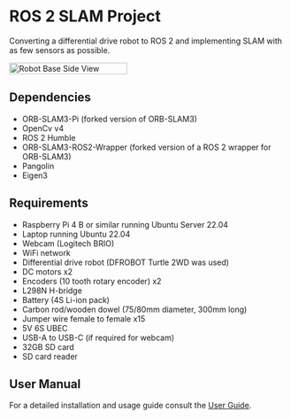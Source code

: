 # ROS 2 SLAM Project
Converting a differential drive robot to ROS 2 and implementing SLAM with as few sensors as possible.

<div style="display: flex; justify-content: space-between;">
  <img src="https://github.com/user-attachments/assets/6b342271-c00d-44c1-9199-cb3514be17ed" alt="Robot Base Side View" style="width: 65%;">
</div>


## Dependencies
- ORB-SLAM3-Pi (forked version of ORB-SLAM3)
- OpenCv v4
- ROS 2 Humble
- ORB-SLAM3-ROS2-Wrapper (forked version of a ROS 2 wrapper for ORB-SLAM3)
- Pangolin
- Eigen3

## Requirements
- Raspberry Pi 4 B or similar running Ubuntu Server 22.04
- Laptop running Ubuntu 22.04
- Webcam (Logitech BRIO)
- WiFi network
- Differential drive robot (DFROBOT Turtle 2WD was used)
- DC motors x2
- Encoders (10 tooth rotary encoder) x2
- L298N H-bridge
- Battery (4S Li-ion pack)
- Carbon rod/wooden dowel (75/80mm diameter, 300mm long)
- Jumper wire female to female x15
- 5V 6S UBEC
- USB-A to USB-C (if required for webcam)
- 32GB SD card
- SD card reader

## User Manual
For a detailed installation and usage guide consult the [User Guide](https://github.com/JosephStew-art/ROS2-SLAM-PROJECT/blob/main/Docs/User%20Guide.md).
